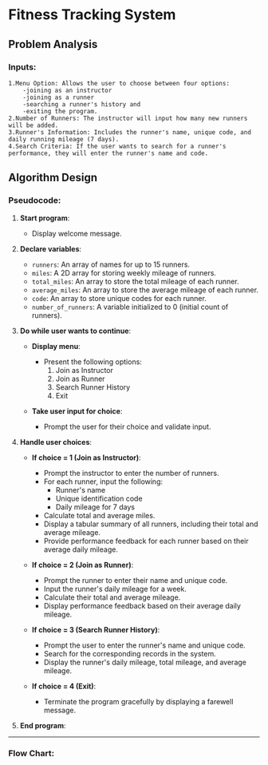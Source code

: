 # Fitness Tracking System
## Problem Analysis 
 ### Inputs: 
    1.Menu Option: Allows the user to choose between four options:  
        -joining as an instructor  
        -joining as a runner 
        -searching a runner's history and  
        -exiting the program. 
    2.Number of Runners: The instructor will input how many new runners will be added. 
    3.Runner's Information: Includes the runner's name, unique code, and daily running mileage (7 days). 
    4.Search Criteria: If the user wants to search for a runner's performance, they will enter the runner's name and code.


## Algorithm Design

### Pseudocode:

1. **Start program**:
   - Display welcome message.

2. **Declare variables**:
   - `runners`: An array of names for up to 15 runners.
   - `miles`: A 2D array for storing weekly mileage of runners.
   - `total_miles`: An array to store the total mileage of each runner.
   - `average_miles`: An array to store the average mileage of each runner.
   - `code`: An array to store unique codes for each runner.
   - `number_of_runners`: A variable initialized to 0 (initial count of runners).

3. **Do while user wants to continue**:
   - **Display menu**:
     - Present the following options:
       1. Join as Instructor
       2. Join as Runner
       3. Search Runner History
       4. Exit

   - **Take user input for choice**:
     - Prompt the user for their choice and validate input.

4. **Handle user choices**:
   - **If choice = 1 (Join as Instructor)**:
     - Prompt the instructor to enter the number of runners.
     - For each runner, input the following:
       - Runner's name
       - Unique identification code
       - Daily mileage for 7 days
     - Calculate total and average miles.
     - Display a tabular summary of all runners, including their total and average mileage.
     - Provide performance feedback for each runner based on their average daily mileage.

   - **If choice = 2 (Join as Runner)**:
     - Prompt the runner to enter their name and unique code.
     - Input the runner's daily mileage for a week.
     - Calculate their total and average mileage.
     - Display performance feedback based on their average daily mileage.

   - **If choice = 3 (Search Runner History)**:
     - Prompt the user to enter the runner's name and unique code.
     - Search for the corresponding records in the system.
     - Display the runner's daily mileage, total mileage, and average mileage.

   - **If choice = 4 (Exit)**:
     - Terminate the program gracefully by displaying a farewell message.

5. **End program**:
---
### Flow Chart:





